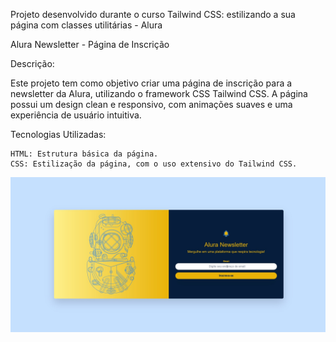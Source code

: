 Projeto desenvolvido durante o curso Tailwind CSS: estilizando a sua página com classes utilitárias - Alura

Alura Newsletter - Página de Inscrição

Descrição:

Este projeto tem como objetivo criar uma página de inscrição para a newsletter da Alura, utilizando o framework CSS Tailwind CSS. A página possui um design clean e responsivo, com animações suaves e uma experiência de usuário intuitiva.

Tecnologias Utilizadas:

    HTML: Estrutura básica da página.
    CSS: Estilização da página, com o uso extensivo do Tailwind CSS.
       
  <img src="newsletter_alura.jpg">
